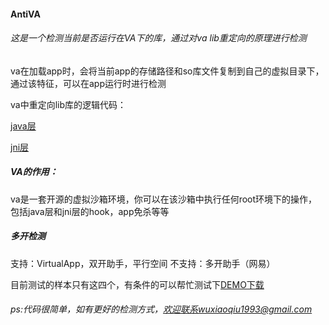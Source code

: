 #### AntiVA

###### 这是一个检测当前是否运行在VA下的库，通过对va lib重定向的原理进行检测

va在加载app时，会将当前app的存储路径和so库文件复制到自己的虚拟目录下，通过该特征，可以在app运行时进行检测

va中重定向lib库的逻辑代码：

[java层](https://github.com/asLody/VirtualApp/blob/11db690f60b9950895e18f06ff7dd867b8a313a1/VirtualApp/lib/src/main/java/com/lody/virtual/client/VClientImpl.java#L413)

[jni层](https://github.com/asLody/VirtualApp/blob/a3c26ec200d6f18840028fb9717ee7c53f1638ee/VirtualApp/lib/src/main/jni/Jni/VAJni.cpp#L36)

##### VA的作用：

va是一套开源的虚拟沙箱环境，你可以在该沙箱中执行任何root环境下的操作，包括java层和jni层的hook，app免杀等等

##### 多开检测
支持：VirtualApp，双开助手，平行空间
不支持：多开助手（网易）

目前测试的样本只有这四个，有条件的可以帮忙测试下[DEMO下载](demo.apk)

###### ps:代码很简单，如有更好的检测方式，欢迎联系wuxiaoqiu1993@gmail.com